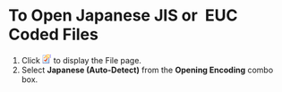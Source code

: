 # To Open Japanese JIS or  EUC Coded Files

1. Click ![Properties for Current Configuration](../../images/properties.png)
to display the File page.
2. Select **Japanese (Auto-Detect)** from the **Opening Encoding**
combo box.
